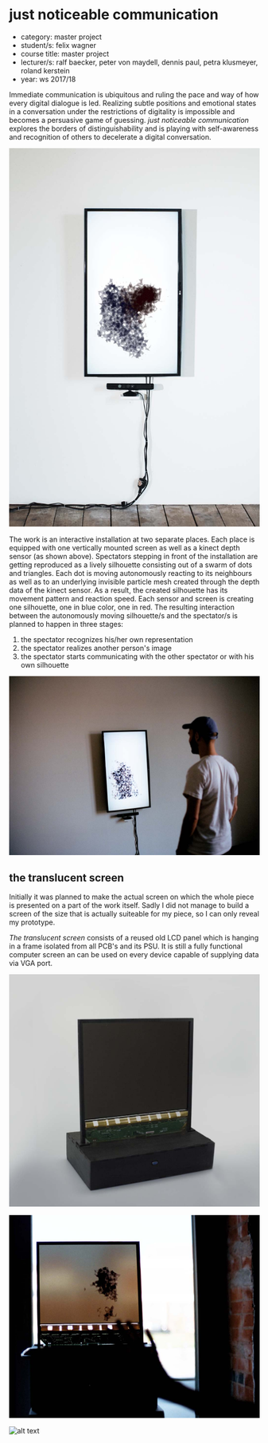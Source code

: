 # just noticeable communication

* category: master project
* student/s: felix wagner
* course title: master project
* lecturer/s: ralf baecker, peter von maydell, dennis paul, petra klusmeyer, roland kerstein
* year: ws 2017/18

Immediate communication is ubiquitous and ruling the pace and way of how every digital dialogue is led. Realizing subtle positions and emotional states in a conversation under the restrictions of digitality is impossible and becomes a persuasive game of guessing. *just noticeable communication* explores the borders of distinguishability and is playing with self-awareness and recognition of others to decelerate a digital conversation.

![alt text](img/fw_jncom_2.jpg)
<!--![alt text](img/fw_jncom_1.gif)-->

The work is an interactive installation at two separate places. Each place is equipped with one vertically mounted screen as well as a kinect depth sensor (as shown above). Spectators stepping in front of the installation are getting reproduced as a lively silhouette consisting out of a swarm of dots and triangles. Each dot is moving autonomously reacting to its neighbours as well as to an underlying invisible particle mesh created through the depth data of the kinect sensor. As a result, the created silhouette has its movement pattern and reaction speed. Each sensor and screen is creating one silhouette, one in blue color, one in red. The resulting interaction between the autonomously moving silhouette/s and the spectator/s is planned to happen in three stages:

1. the spectator recognizes his/her own representation
2. the spectator realizes another person's image
3. the spectator starts communicating with the other spectator or with his own silhouette

![alt text](img/fw_jncom_3.jpg)

## the translucent screen

Initially it was planned to make the actual screen on which the whole piece is presented on a part of the work itself. Sadly I did not manage to build a screen of the size that is actually suiteable for my piece, so I can only reveal my prototype.

*The translucent screen* consists of a reused old LCD panel which is hanging in a frame isolated from all PCB's and its PSU. It is still a fully functional computer screen an can be used on every device capable of supplying data via VGA port.

![alt text](img/fw_jncom_6.jpg)

![alt text](img/fw_jncom_4.jpg)

![alt text](https://vimeo.com/291787997)
